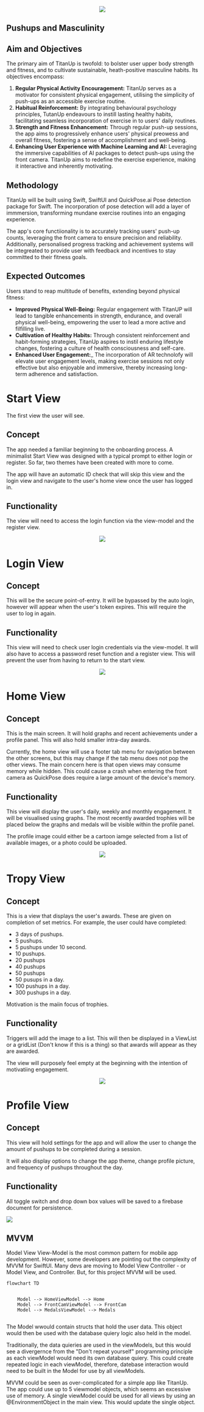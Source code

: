 <p align="center">
<img src="/docs/assets/TitanUpBanners/DesignDiaryBanner.jpg"/>
</p>

## Pushups and Masculinity

## Aim and Objectives

The primary aim of TitanUp is twofold: to bolster user upper body strength and fitness, and to cultivate sustainable, heath-positive masculine habits. Its objectives encompass:

1. __Regular Physical Activity Encouragement:__ TitanUp serves as a motivator for consistent physical engagement, utilising the simplicity of push-ups as an accessible exercise routine.
2. __Habitual Reinforcement:__ By integrating behavioural psychology principles, TutanUp endeavours to instill lasting healthy habits, facilitating seamless incorporation of exercise in to users' daily routines.
3. __Strength and Fitness Enhancement:__ Through regular push-up sessions, the app aims to progressively enhance users' physical preowess and overall fitness, fostering a sense of accomplishment and well-being.
4. __Enhancing User Experience with Machine Learning and AI:__ Leveraging the immersive capabilities of AI packages to detect push-ups using the front camera. TitanUp aims to redefine the exercise experience, making it interactive and inherently motivating.

## Methodology

TitanUp will be built using Swift, SwiftUI and QuickPose.ai Pose detection package for Swift. The incorporation of pose detection will add a layer of immmersion, transforming mundane exercise routines into an engaging experience.

The app's core functiionality is to accurately tracking users' push-up counts, leveraging the front camera to ensure precision and reliability. Additionally, personalised progress tracking and achievement systems will be integreated to provide user with feedback and incentives to stay committed to their fitness goals.

## Expected Outcomes

Users stand to reap multitude of benefits, extending beyond physical fitness:

* __Improved Physical Well-Being:__ Regular engagement with TitanUP will lead to tangible enhancements in strength, endurance, and overall physical well-being, empowering the user to lead a more active and filfilling live.
* __Cultivation of Healthy Habits:__ Through consistent reinforcement and habit-forming strategies, TitanUp aspires to instil enduring lifestyle changes, fostering a culture of health consciousness and self-care.
* __Enhanced User Engagement:___ The incorporation of AR technolofy will elevate user engagement levels, making exercise sessions not only effective but also enjoyable and immersive, thereby increasing long-term adherence and satisfaction.

# Start View

The first view the user will see.

## Concept

The app needed a familiar beginning to the onboarding process. A minimalist Start View was designed with a typical prompt to either login or register. So far, two themes have been created with more to come.

The app will have an automatic ID check that will skip this view and the login view and navigate to the user's home view once the user has logged in.

## Functionality

The view will need to access the login function via the view-model and the register view.

<p align="center">
<img src="/docs/assets/TitanUpBanners/start.png"/>
</p>

# Login View

## Concept

This will be the secure point-of-entry. It will be bypassed by the auto login, however will appear when the user's token expires. This will require the user to log in again.

## Functionality

This view will need to check user login credentials via the view-model. It will also have to access a password reset function and a register view. This will prevent the user from having to return to the start view.

<p align="center">
<img src="/docs/assets/TitanUpBanners/login.png"/>
</p>

# Home View

## Concept

This is the main screen. It will hold graphs and recent achievements under a profile panel. This will also hold smaller intra-day awards.

Currently, the home view will use a footer tab menu for navigation between the other screens, but this may change if the tab menu does not pop the other views. The main concern here is that open views may consume memory while hidden. This could cause a crash when entering the front camera as QuickPose does require a large amount of the device's memory.
## Functionality

This view will display the user's daily, weekly and monthly engagement. It will be visualised using graphs. The most recently awarded trophies will be placed below the graphs and medals will be visible within the profile panel. 

The profile image could either be a cartoon iamge selected from a list of available images, or a photo could be uploaded. 

<p align="center">
<img src="/docs/assets/TitanUpBanners/home.png"/>
</p>

# Tropy View

## Concept

This is a view that displays the user's awards. These are given on completion of set metrics. For example, the user could have completed:

* 3 days of pushups.
* 5 pushups.
* 5 pushups under 10 second.
* 10 pushups.
* 20 pushups
* 40 pushups
* 50 pushups
* 50 pusups in a day.
* 100 pushups in a day.
* 300 pushups in a day.

Motivation is the maiin focus of trophies.

## Functionality

Triggers will add the image to a list. This will then be displayed in a ViewList or a gridList (Don't know if this is a thing) so that awards will appear as they are awarded. 

The view will purposely feel empty at the beginning with the intention of motivatiing engagement. 

<p align="center">
<img src="/docs/assets/TitanUpBanners/trophy.png"/>
</p>

# Profile View

## Concept

This view will hold settings for the app and will allow the user to change the amount of pushups to be completed during a session.

It will also display options to change the app theme, change profile picture, and frequency of pushups throughout the day.

## Functionality

All toggle switch and drop down box values will be saved to a firebase document for persistence.

<img src="/docs/assets/TitanUpBanners/profile.png"/>
</p>

## MVVM

Model View View-Model is the most common pattern for mobile app development. However, some developers are pointing out the complexity of MVVM for SwiftUI. Many devs are moving to Model View Controller - or Model View, and Controller. But, for this project MVVM will be used.

```mermaid
flowchart TD
    

    Model --> HomeViewModel --> Home
    Model --> FrontCamViewModel --> FrontCam
    Model --> MedalsViewModel --> Medals
    
```

The Model wwould contain structs that hold the user data. This object would then be used with the database quiery logic also held in the model.

Traditionally, the data quieries are used in the viewModels, but this would see a divergernce from the "Don't repeat yourself" programming principle as each viewModel would need its own database quiery. This could create repeated logic in each viewModel, therefore, datebase interaction would need to be built in the Model for use by all viewModels. 

MVVM could be seen as over-complicated for a simple app like TitanUp. The app could use up to 5 viewmodel objects, which seems an excessive use of memory. A single viewModel could be used for all views by using an @EnvironmentObject in the main view. This would update the single object.
